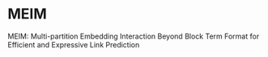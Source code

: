 # MEIM
MEIM: Multi-partition Embedding Interaction Beyond Block Term Format for Efficient and Expressive Link Prediction
